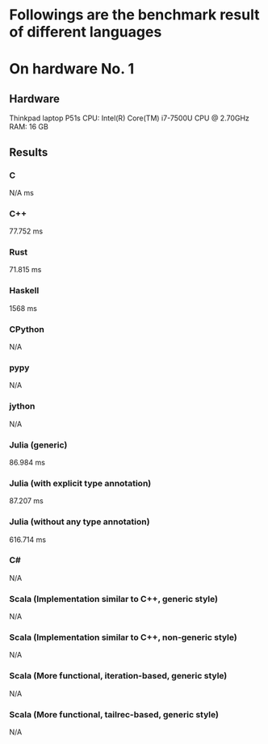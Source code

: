 # Followings are the benchmark result of different languages

# On hardware No. 1
## Hardware
Thinkpad laptop P51s
CPU: Intel(R) Core(TM) i7-7500U CPU @ 2.70GHz
RAM: 16 GB

## Results
### C
N/A ms
### C++
77.752 ms
### Rust
71.815 ms
### Haskell
1568 ms
### CPython
N/A
### pypy
N/A
### jython
N/A
### Julia (generic)
86.984 ms
### Julia (with explicit type annotation)
87.207 ms
### Julia (without any type annotation)
616.714 ms
### C#
N/A
### Scala (Implementation similar to C++, generic style)
N/A
### Scala (Implementation similar to C++, non-generic style)
N/A
### Scala (More functional, iteration-based, generic style)
N/A
### Scala (More functional, tailrec-based, generic style)
N/A
